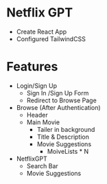 # Netflix GPT
- Create React App
- Configured TailwindCSS


# Features
- Login/Sign Up
    - Sign In /Sign Up Form
    - Redirect to Browse Page
- Browse (After Authentication)
    - Header
    - Main Movie
        - Tailer in background
        - Title & Description
        - Movie Suggestions
            - MoiveLists * N
- NetflixGPT
    - Search Bar
    - Movie Suggestions     